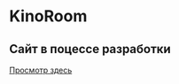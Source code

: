 # KinoRoom

## Сайт в поцессе разработки

[Просмотр здесь](https://zhelezkovev.github.io/KinoRoom/)
